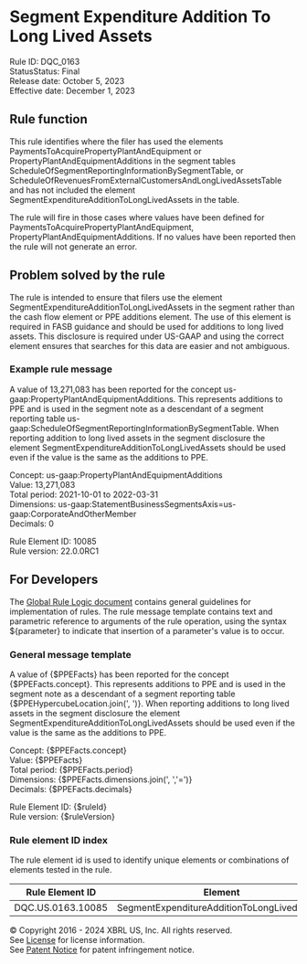 # Segment Expenditure Addition To Long Lived Assets  
Rule ID: DQC_0163  
StatusStatus: Final  
Release date: October 5, 2023  
Effective date: December 1, 2023  
  
## Rule function
This rule identifies where the filer has used the elements PaymentsToAcquirePropertyPlantAndEquipment or PropertyPlantAndEquipmentAdditions in the segment tables ScheduleOfSegmentReportingInformationBySegmentTable, or ScheduleOfRevenuesFromExternalCustomersAndLongLivedAssetsTable and has not included the element SegmentExpenditureAdditionToLongLivedAssets in the table.

The rule will fire in those cases where values have been defined for PaymentsToAcquirePropertyPlantAndEquipment, PropertyPlantAndEquipmentAdditions. If no values have been reported then the rule will not generate an error.  

## Problem solved by the rule  
The rule is intended to ensure that filers use the element SegmentExpenditureAdditionToLongLivedAssets in the segment rather than the cash flow element or PPE additions element. The use of this element is required in FASB guidance and should be used for additions to long lived assets. This disclosure is required under US-GAAP and using the correct element ensures that searches for this data are easier and not ambiguous.    

### Example rule message 
A value of 13,271,083 has been reported for the concept us-gaap:PropertyPlantAndEquipmentAdditions. This represents additions to PPE and is used in the segment note as a descendant of a segment reporting table us-gaap:ScheduleOfSegmentReportingInformationBySegmentTable.  When reporting addition to long lived assets in the segment disclosure the element SegmentExpenditureAdditionToLongLivedAssets should be used even if the value is the same as the additions to PPE.  

Concept: us-gaap:PropertyPlantAndEquipmentAdditions  
Value: 13,271,083  
Total period: 2021-10-01 to 2022-03-31  
Dimensions: us-gaap:StatementBusinessSegmentsAxis=us-gaap:CorporateAndOtherMember  
Decimals: 0  

Rule Element ID: 10085  
Rule version: 22.0.0RC1  

## For Developers  
The [Global Rule Logic document](https://github.com/DataQualityCommittee/dqc_us_rules/blob/master/docs/GlobalRuleLogic.md) contains general guidelines for implementation of rules. The rule message template contains text and parametric reference to arguments of the rule operation, using the syntax ${parameter} to indicate that insertion of a parameter's value is to occur. 

### General message template 
A value of {$PPEFacts} has been reported for the concept {$PPEFacts.concept}. This represents additions to PPE and is used in the segment note as a descendant of a segment reporting table {$PPEHypercubeLocation.join(', ')}.  When reporting additions to long lived assets in the segment disclosure the element SegmentExpenditureAdditionToLongLivedAssets should be used even if the value is the same as the additions to PPE.  

Concept: {$PPEFacts.concept}  
Value: {$PPEFacts}  
Total period: {$PPEFacts.period}  
Dimensions: {$PPEFacts.dimensions.join(', ','=')}  
Decimals: {$PPEFacts.decimals}  

Rule Element ID: {$ruleId}  
Rule version: {$ruleVersion}

### Rule element ID index  
The rule element id is used to identify unique elements or combinations of elements tested in the rule.

|Rule Element ID|Element|
|--- |--- |
| DQC.US.0163.10085 | SegmentExpenditureAdditionToLongLivedAssets |

© Copyright 2016 - 2024 XBRL US, Inc. All rights reserved.   
See [License](https://xbrl.us/dqc-license) for license information.  
See [Patent Notice](https://xbrl.us/dqc-patent) for patent infringement notice.  